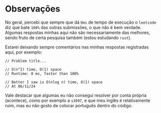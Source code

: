 # Observações

No geral, percebi que sempre que dá `0ms` de tempo de execução o `leetcode` diz que bate `100%` das outras submissões, o que não é bem verdade. Algumas respostas minhas aqui não são necessariamente das melhores, sendo fruto de certa pesquisa também (estou estudando `rust`).

Estarei deixando sempre comentários nas minhas respostas registradas aqui, por exemplo:
```
// Problem title...

// O(n^2) time, O(1) space
// Runtime: 0 ms, faster than 100%

// Better I saw is O(nlog n) time, O(1) space
// At 06/11/24
```

Vale destacar que algumas eu não consegui resolver por conta própria (acontece), como por exemplo a `s3097`, e que meu inglês é relativamente ruim, mas eu não gosto de colocar português dentro do código.